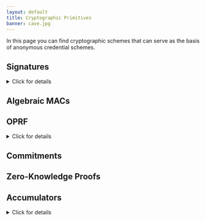 ```yaml
---
layout: default
title: Cryptographic Primitives
banner: cave.jpg
---
```

In this page you can find cryptographic schemes that can serve as the basis of anonymous credential schemes.

## Signatures
<details>
<summary markdown="span">Click for details</summary>

### Blind Signatures

Blind Signatures are cryptographic signatures in which the message is blinded before being signed.
In this way, it is possible for the signer to sign a message without knowing its content.

### Blind RSA

### Blind Schnorr

Blind Schnorr signatures are derived from

Schnorr signatures gave rise to a plethora of variants, some of them with applications to anonymous credentials and e-voting.

Derived from Schnorr blind signatures, [partially blind signatures](https://www.iacr.org/archive/crypto2000/18800272/18800272.pdf) (Abe et al.) are signatures
 which allow the signature to contain a non-blinded part, that is mutually shared between the server and the client.

### Brand's blind signature [\[PDF\]](http://courses.csail.mit.edu/6.857/2009/handouts/untraceable.pdf)

### [BBS+ signatures] (Boneh-Boyen-Shacham signatures)

First introduced by [by Boneh et al.](http://crypto.stanford.edu/~dabo/papers/groupsigs.pdf)
as BBS signatures, and then later improved
[by Au et al.](http://web.cs.iastate.edu/~wzhang/teach-552/ReadingList/552-14.pdf)
as BBS+ signatures. Also studied [by Camenisch et al.](https://eprint.iacr.org/2016/663.pdf).

They allow the multi-message signing while producing a single output
signature. This fits naturally the use case of attributes in anonymous
credentials.

While pairings are used during the scheme, they are not used for signature
verification.

Also used in the [EPID scheme](https://eprint.iacr.org/2009/095.pdf).

[BBS+ signatures]: http://web.cs.iastate.edu/~wzhang/teach-552/ReadingList/552-14.pdf)


[Implementation](https://github.com/hyperledger/ursa/tree/master/libzmix/bbs)

[Working Group](https://w3c-ccg.github.io/ldp-bbs2020/) for web based credentials. 

### [PS signatures] (Pointcheval-Sanders signatures)

Usually used for threshold issuance.

[Related signature scheme](https://eprint.iacr.org/2020/016.pdf)

[PS signatures]: https://eprint.iacr.org/2015/525.pdf

### [BLS signatures] (Boneh–Lynn–Shacham signatures)

[BLS signatures]: https://www.iacr.org/archive/asiacrypt2001/22480516.pdf


### [Mercurial Signatures]

Notes: Mercurial signatures can [be used](https://eprint.iacr.org/2018/923.pdf) to create delegetable credentials.

[Mercurial Signatures]: https://eprint.iacr.org/2020/979

### Signatures of Knowledge
</details>

## Algebraic MACs


## OPRF
<details>
<summary markdown="span">Click for details</summary>
- Jareki et al. (for Privacy Pass)
- Naor-Reingold
</details>

## Commitments
## Zero-Knowledge Proofs

## Accumulators
<details>
<summary markdown="span">Click for details</summary>
[Example scheme](https://eprint.iacr.org/2020/777.pdf)
and [example implementation](https://github.com/mikelodder7/accumulator-rs).

Notes: Accumulators can be used to implement revocation and blacklistable credentials
</details>

